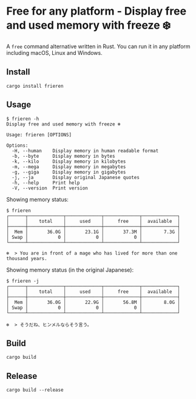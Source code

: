 # Free for any platform - Display free and used memory with freeze ❄️

A `free` command alternative written in Rust. You can run it in any platform including macOS, Linux and Windows.

## Install

```console
cargo install frieren
```

## Usage

```console
$ frieren -h
Display free and used memory with freeze ❄️

Usage: frieren [OPTIONS]

Options:
  -H, --human    Display memory in human readable format
  -b, --byte     Display memory in bytes
  -k, --kilo     Display memory in kilobytes
  -m, --mega     Display memory in megabytes
  -g, --giga     Display memory in gigabytes
  -j, --ja       Display original Japanese quotes
  -h, --help     Print help
  -V, --version  Print version
```

Showing memory status:

```console
$ frieren
┌──────┬─────────────┬─────────────┬─────────────┬─────────────┐
│      │    total    │     used    │     free    │  available  │
├──────┼─────────────┼─────────────┼─────────────┼─────────────┤
│  Mem │       36.0G │       23.1G │       37.3M │        7.3G │
│ Swap │           0 │           0 │           0 │             │
└──────┴─────────────┴─────────────┴─────────────┴─────────────┘

❄️  > You are in front of a mage who has lived for more than one thousand years.
```

Showing memory status (in the original Japanese):

```console
$ frieren -j
┌──────┬─────────────┬─────────────┬─────────────┬─────────────┐
│      │    total    │     used    │     free    │  available  │
├──────┼─────────────┼─────────────┼─────────────┼─────────────┤
│  Mem │       36.0G │       22.9G │       56.8M │        8.0G │
│ Swap │           0 │           0 │           0 │             │
└──────┴─────────────┴─────────────┴─────────────┴─────────────┘

❄️  > そうだね、ヒンメルならそう言う。
```

## Build

```console
cargo build
```

## Release

```console
cargo build --release
```
